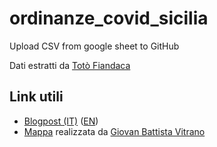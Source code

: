 # ordinanze_covid_sicilia
Upload CSV from google sheet to GitHub

Dati estratti da [Totò Fiandaca](https://twitter.com/totofiandaca)

## Link utili
- [Blogpost (IT)](https://opendatasicilia.it/2021/04/10/covid-19-e-i-comuni-siciliani-in-zona-rossa-anno-2021/) ([EN](https://opendatasicilia.it/2021/04/22/red-zones-in-sicily-a-story-of-civic-hacking/))
- [Mappa](https://bl.ocks.org/gbvitrano/raw/664ac98fd51590d48290b70709a4ea48/) realizzata da [Giovan Battista Vitrano](https://twitter.com/gbvitrano)

